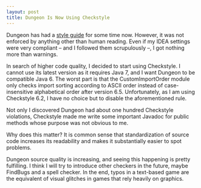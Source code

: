 ```yaml
---
layout: post
title: Dungeon Is Now Using Checkstyle
---
```


Dungeon has had a
[style guide](https://github.com/mafagafogigante/dungeon/blob/master/STYLE.md)
for some time now. However, it was not enforced by anything other than
human reading. Even if my IDEA settings were very compliant – and I
followed them scrupulously –, I got nothing more than warnings.

In search of higher code quality, I decided to start using Checkstyle. I
cannot use its latest version as it requires Java 7, and I want Dungeon
to be compatible Java 6. The worst part is that the CustomImportOrder
module only checks import sorting according to ASCII order instead of
case-insensitive alphabetical order after version 6.5. Unfortunately, as
I am using Checkstyle 6.2, I have no choice but to disable the
aforementioned rule.

Not only I discovered Dungeon had about one hundred Checkstyle
violations, Checkstyle made me write some important Javadoc for public
methods whose purpose was not obvious to me.

Why does this matter? It is common sense that standardization of source
code increases its readability and makes it substantially easier to spot
problems.

Dungeon source quality is increasing, and seeing this happening is
pretty fulfilling. I think I will try to introduce other checkers in the
future, maybe FindBugs and a spell checker. In the end, typos in a
text-based game are the equivalent of visual glitches in games that rely
heavily on graphics.
